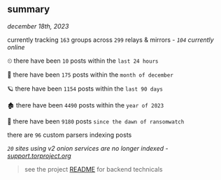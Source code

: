 
## summary
_december 18th, 2023_

currently tracking `163` groups across `299` relays & mirrors - _`104` currently online_

⏲ there have been `10` posts within the `last 24 hours`

🦈 there have been `175` posts within the `month of december`

🪐 there have been `1154` posts within the `last 90 days`

🏚 there have been `4490` posts within the `year of 2023`

🦕 there have been `9180` posts `since the dawn of ransomwatch`

there are `96` custom parsers indexing posts

_`20` sites using v2 onion services are no longer indexed - [support.torproject.org](https://support.torproject.org/onionservices/v2-deprecation/)_

> see the project [README](https://github.com/joshhighet/ransomwatch#ransomwatch--) for backend technicals
